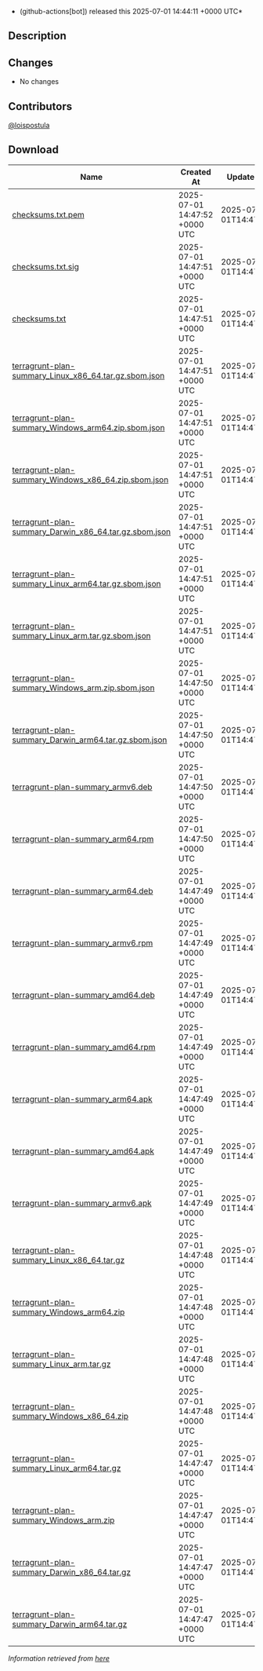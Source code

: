 

* (github-actions[bot]) released this 2025-07-01 14:44:11 +0000 UTC*



## Description


<h2>Changes</h2>
<ul>
<li>No changes</li>
</ul>
<h2>Contributors</h2>
<p><a class="user-mention notranslate" data-hovercard-type="user" data-hovercard-url="/users/loispostula/hovercard" data-octo-click="hovercard-link-click" data-octo-dimensions="link_type:self" href="https://github.com/loispostula">@loispostula</a></p>



## Download

| Name | Created At | Updated At |
|------|------------|------------|
| [checksums.txt.pem](https://github.com/tf-plan-summary/tf-plan-summary/releases/download/v0.1.0/checksums.txt.pem) | 2025-07-01 14:47:52 +0000 UTC | 2025-07-01T14:47:52Z |
| [checksums.txt.sig](https://github.com/tf-plan-summary/tf-plan-summary/releases/download/v0.1.0/checksums.txt.sig) | 2025-07-01 14:47:51 +0000 UTC | 2025-07-01T14:47:52Z |
| [checksums.txt](https://github.com/tf-plan-summary/tf-plan-summary/releases/download/v0.1.0/checksums.txt) | 2025-07-01 14:47:51 +0000 UTC | 2025-07-01T14:47:51Z |
| [terragrunt-plan-summary_Linux_x86_64.tar.gz.sbom.json](https://github.com/tf-plan-summary/tf-plan-summary/releases/download/v0.1.0/terragrunt-plan-summary_Linux_x86_64.tar.gz.sbom.json) | 2025-07-01 14:47:51 +0000 UTC | 2025-07-01T14:47:51Z |
| [terragrunt-plan-summary_Windows_arm64.zip.sbom.json](https://github.com/tf-plan-summary/tf-plan-summary/releases/download/v0.1.0/terragrunt-plan-summary_Windows_arm64.zip.sbom.json) | 2025-07-01 14:47:51 +0000 UTC | 2025-07-01T14:47:51Z |
| [terragrunt-plan-summary_Windows_x86_64.zip.sbom.json](https://github.com/tf-plan-summary/tf-plan-summary/releases/download/v0.1.0/terragrunt-plan-summary_Windows_x86_64.zip.sbom.json) | 2025-07-01 14:47:51 +0000 UTC | 2025-07-01T14:47:51Z |
| [terragrunt-plan-summary_Darwin_x86_64.tar.gz.sbom.json](https://github.com/tf-plan-summary/tf-plan-summary/releases/download/v0.1.0/terragrunt-plan-summary_Darwin_x86_64.tar.gz.sbom.json) | 2025-07-01 14:47:51 +0000 UTC | 2025-07-01T14:47:51Z |
| [terragrunt-plan-summary_Linux_arm64.tar.gz.sbom.json](https://github.com/tf-plan-summary/tf-plan-summary/releases/download/v0.1.0/terragrunt-plan-summary_Linux_arm64.tar.gz.sbom.json) | 2025-07-01 14:47:51 +0000 UTC | 2025-07-01T14:47:51Z |
| [terragrunt-plan-summary_Linux_arm.tar.gz.sbom.json](https://github.com/tf-plan-summary/tf-plan-summary/releases/download/v0.1.0/terragrunt-plan-summary_Linux_arm.tar.gz.sbom.json) | 2025-07-01 14:47:51 +0000 UTC | 2025-07-01T14:47:51Z |
| [terragrunt-plan-summary_Windows_arm.zip.sbom.json](https://github.com/tf-plan-summary/tf-plan-summary/releases/download/v0.1.0/terragrunt-plan-summary_Windows_arm.zip.sbom.json) | 2025-07-01 14:47:50 +0000 UTC | 2025-07-01T14:47:50Z |
| [terragrunt-plan-summary_Darwin_arm64.tar.gz.sbom.json](https://github.com/tf-plan-summary/tf-plan-summary/releases/download/v0.1.0/terragrunt-plan-summary_Darwin_arm64.tar.gz.sbom.json) | 2025-07-01 14:47:50 +0000 UTC | 2025-07-01T14:47:50Z |
| [terragrunt-plan-summary_armv6.deb](https://github.com/tf-plan-summary/tf-plan-summary/releases/download/v0.1.0/terragrunt-plan-summary_armv6.deb) | 2025-07-01 14:47:50 +0000 UTC | 2025-07-01T14:47:50Z |
| [terragrunt-plan-summary_arm64.rpm](https://github.com/tf-plan-summary/tf-plan-summary/releases/download/v0.1.0/terragrunt-plan-summary_arm64.rpm) | 2025-07-01 14:47:50 +0000 UTC | 2025-07-01T14:47:50Z |
| [terragrunt-plan-summary_arm64.deb](https://github.com/tf-plan-summary/tf-plan-summary/releases/download/v0.1.0/terragrunt-plan-summary_arm64.deb) | 2025-07-01 14:47:49 +0000 UTC | 2025-07-01T14:47:50Z |
| [terragrunt-plan-summary_armv6.rpm](https://github.com/tf-plan-summary/tf-plan-summary/releases/download/v0.1.0/terragrunt-plan-summary_armv6.rpm) | 2025-07-01 14:47:49 +0000 UTC | 2025-07-01T14:47:50Z |
| [terragrunt-plan-summary_amd64.deb](https://github.com/tf-plan-summary/tf-plan-summary/releases/download/v0.1.0/terragrunt-plan-summary_amd64.deb) | 2025-07-01 14:47:49 +0000 UTC | 2025-07-01T14:47:50Z |
| [terragrunt-plan-summary_amd64.rpm](https://github.com/tf-plan-summary/tf-plan-summary/releases/download/v0.1.0/terragrunt-plan-summary_amd64.rpm) | 2025-07-01 14:47:49 +0000 UTC | 2025-07-01T14:47:49Z |
| [terragrunt-plan-summary_arm64.apk](https://github.com/tf-plan-summary/tf-plan-summary/releases/download/v0.1.0/terragrunt-plan-summary_arm64.apk) | 2025-07-01 14:47:49 +0000 UTC | 2025-07-01T14:47:49Z |
| [terragrunt-plan-summary_amd64.apk](https://github.com/tf-plan-summary/tf-plan-summary/releases/download/v0.1.0/terragrunt-plan-summary_amd64.apk) | 2025-07-01 14:47:49 +0000 UTC | 2025-07-01T14:47:49Z |
| [terragrunt-plan-summary_armv6.apk](https://github.com/tf-plan-summary/tf-plan-summary/releases/download/v0.1.0/terragrunt-plan-summary_armv6.apk) | 2025-07-01 14:47:49 +0000 UTC | 2025-07-01T14:47:49Z |
| [terragrunt-plan-summary_Linux_x86_64.tar.gz](https://github.com/tf-plan-summary/tf-plan-summary/releases/download/v0.1.0/terragrunt-plan-summary_Linux_x86_64.tar.gz) | 2025-07-01 14:47:48 +0000 UTC | 2025-07-01T14:47:48Z |
| [terragrunt-plan-summary_Windows_arm64.zip](https://github.com/tf-plan-summary/tf-plan-summary/releases/download/v0.1.0/terragrunt-plan-summary_Windows_arm64.zip) | 2025-07-01 14:47:48 +0000 UTC | 2025-07-01T14:47:48Z |
| [terragrunt-plan-summary_Linux_arm.tar.gz](https://github.com/tf-plan-summary/tf-plan-summary/releases/download/v0.1.0/terragrunt-plan-summary_Linux_arm.tar.gz) | 2025-07-01 14:47:48 +0000 UTC | 2025-07-01T14:47:48Z |
| [terragrunt-plan-summary_Windows_x86_64.zip](https://github.com/tf-plan-summary/tf-plan-summary/releases/download/v0.1.0/terragrunt-plan-summary_Windows_x86_64.zip) | 2025-07-01 14:47:48 +0000 UTC | 2025-07-01T14:47:48Z |
| [terragrunt-plan-summary_Linux_arm64.tar.gz](https://github.com/tf-plan-summary/tf-plan-summary/releases/download/v0.1.0/terragrunt-plan-summary_Linux_arm64.tar.gz) | 2025-07-01 14:47:47 +0000 UTC | 2025-07-01T14:47:47Z |
| [terragrunt-plan-summary_Windows_arm.zip](https://github.com/tf-plan-summary/tf-plan-summary/releases/download/v0.1.0/terragrunt-plan-summary_Windows_arm.zip) | 2025-07-01 14:47:47 +0000 UTC | 2025-07-01T14:47:47Z |
| [terragrunt-plan-summary_Darwin_x86_64.tar.gz](https://github.com/tf-plan-summary/tf-plan-summary/releases/download/v0.1.0/terragrunt-plan-summary_Darwin_x86_64.tar.gz) | 2025-07-01 14:47:47 +0000 UTC | 2025-07-01T14:47:47Z |
| [terragrunt-plan-summary_Darwin_arm64.tar.gz](https://github.com/tf-plan-summary/tf-plan-summary/releases/download/v0.1.0/terragrunt-plan-summary_Darwin_arm64.tar.gz) | 2025-07-01 14:47:47 +0000 UTC | 2025-07-01T14:47:47Z |



*Information retrieved from [here](https://github.com/tf-plan-summary/tf-plan-summary/releases/tag/v0.1.0)*

